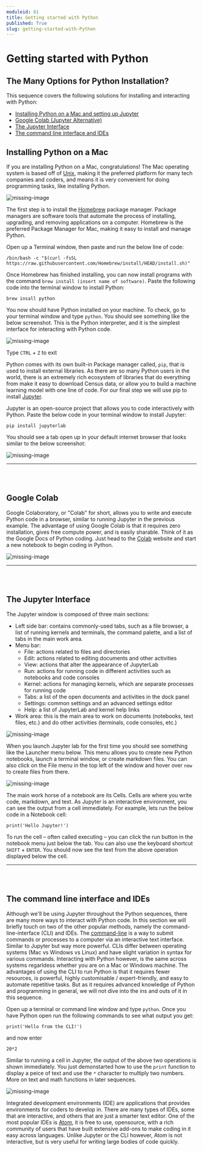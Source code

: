```yaml
---
moduleid: 61
title: Getting started with Python
published: True
slug: getting-started-with-Python
---
```


# Getting started with Python

## The Many Options for Python Installation?

This sequence covers the following solutions for installing and interacting with Python:
- [Installing Python on a Mac and setting up Jupyter](#installing-python-on-a-mac)
- [Google Colab (Jupyter Alternative)](#google-colab)
- [The Jupyter Interface](#the-jupyter-interface)
- [The command line interface and IDEs](#the-command-line-interface-and-ides)

## Installing Python on a Mac

If you are installing Python on a Mac, congratulations! The Mac operating system is based off of [Unix](https://en.wikipedia.org/wiki/Unix), making it the preferred platform for many tech companies and coders, and means it is very convenient for doing programming tasks, like installing Python.

![missing-image](images/homebrew.png#img-full)

The first step is to install the [Homebrew](https://brew.sh/#install) package manager. Package managers are software tools that automate the process of installing, upgrading, and removing applications on a computer. Homebrew is the preferred Package Manager for Mac, making it easy to install and manage Python.

Open up a Terminal window, then paste and run the below line of code:

```
/bin/bash -c "$(curl -fsSL https://raw.githubusercontent.com/Homebrew/install/HEAD/install.sh)"
```

Once Homebrew has finished installing, you can now install programs with the command `brew install (insert name of software)`. Paste the following code into the terminal window to install Python:

```
brew insall python
```

You now should have Python installed on your machine. To check, go to your terminal window and type `python`. You should see something like the below screenshot. This is the Python interpreter, and it is the simplest interface for interacting with Python code.

![missing-image](images/python-terminal.png#img-full)

Type `CTRL` + `Z` to exit

Python comes with its own built-in Package manager called, `pip`, that is used to install external libraries. As there are so many Python users in the world, there is an extremely rich ecosystem of libraries that do everything from make it easy to download Census data, or allow you to build a machine learning model with one line of code. For our final step we will use pip to install [Jupyter](https://en.wikipedia.org/wiki/Project_Jupyter).

Jupyter is an open-source project that allows you to code interactively with Python. Paste the below code in your terminal window to install Jupyter:

```
pip install jupyterlab
```

You should see a tab open up in your default internet browser that looks similar to the below screenshot:

![missing-image](images/jupyter.png#img-full)

-----

<br>
<br>

## Google Colab

Google Colaboratory, or "Colab" for short, allows you to write and execute Python code in a browser, similar to running Jupyter in the previous example. The advantage of using Google Colab is that it requires zero installation, gives free compute power, and is easily sharable. Think of it as the Google Docs of Python coding. Just head to the [Colab](https://colab.research.google.com/) website and start a new notebook to begin coding in Python.

![missing-image](images/google-colab.png#img-full)

-----

<br>
<br>

## The Jupyter Interface

The Jupyter window is composed of three main sections:
- Left side bar: contains commonly-used tabs, such as a file browser, a list of running kernels and terminals, the command palette, and a list of tabs in the main work area.
- Menu bar:
  - File: actions related to files and directories
  - Edit: actions related to editing documents and other activities
  - View: actions that alter the appearance of JupyterLab
  - Run: actions for running code in different activities such as notebooks and code consoles
  - Kernel: actions for managing kernels, which are separate processes for running code
  - Tabs: a list of the open documents and activities in the dock panel
  - Settings: common settings and an advanced settings editor
  - Help: a list of JupyterLab and kernel help links
- Work area: this is the main area to work on documents (notebooks, text files, etc.) and do other activities (terminals, code consoles, etc.)

![missing-image](images/jupyter-interface.png#img-full)

When you launch Jupyter lab for the first time you should see something like the Launcher menu below. This menu allows you to create new Python notebooks, launch a terminal window, or create markdown files. You can also click on the File menu in the top left of the window and hover over `new` to create files from there.

![missing-image](images/jupyter-launcher.png#img-full)

The main work horse of a notebook are its Cells. Cells are where you write code, markdown, and text. As Jupyter is an interactive environment, you can see the output from a cell immediately. For example, lets run the below code in a Notebook cell:

```
print('Hello Jupyter!')
```

To run the cell – often called executing – you can click the run button in the notebook menu just below the tab. You can also use the keyboard shortcut `SHIFT` + `ENTER`. You should now see the text from the above operation displayed below the cell.

-----

<br>
<br>

## The command line interface and IDEs

Although we'll be using Jupyter throughout the Python sequences, there are many more ways to interact with Python code. In this section we will briefly touch on two of the other popular methods, namely the command-line-interface (CLI) and IDEs. The [command-line](https://en.wikipedia.org/wiki/Command-line_interface) is a way to submit commands or processes to a computer via an interactive text interface. Similar to Jupyter but way more powerful. CLIs differ between operating systems (Mac vs Windows vs Linux) and have slight variation in syntax for various commands. Interacting with Python however, is the same across systems regarldess whether you are on a Mac or Windows machine. The advantages of using the CLI to run Python is that it requires fewer resources, is powerful, highly customisable / expert-friendly, and easy to automate repetitive tasks. But as it requires advanced knowledge of Python and programming in general, we will not dive into the ins and outs of it in this sequence.

Open up a terminal or command line window and type `python`. Once you have Python open run the following commands to see what output you get:

```
print('Hello from the CLI!')
```

and now enter

```
20*2
```

Similar to running a cell in Jupyter, the output of the above two operations is shown immediately. You just demonstarted how to use the `print` function to display a peice of text and use the `*` character to multiply two numbers. More on text and math functions in later sequences.

![missing-image](images/cli.png#img-full)

Integrated development environments (IDE) are applications that provides environments for coders to develop in. There are many types of IDEs, some that are interactive, and others that are just a smarter text editor. One of the most popular IDEs is [Atom](https://atom.io/), it is free to use, opensource, with a rich community of users that have built extensive add-ons to make coding in it easy across languages. Unlike Jupyter or the CLI however, Atom is not interactive, but is very useful for writing large bodies of code quickly.

